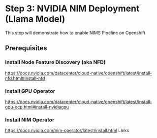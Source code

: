 # Step 3: NVIDIA NIM Deployment (Llama Model)
This step will demonstrate how to enable NIMS Pipeline on Openshift

## Prerequisites
### Install Node Feature Discovery (aka NFD)
   https://docs.nvidia.com/datacenter/cloud-native/openshift/latest/install-nfd.html#install-nfd
### Install GPU Operator
   https://docs.nvidia.com/datacenter/cloud-native/openshift/latest/install-gpu-ocp.html#install-nvidiagpu
### Install NIM Operator
   https://docs.nvidia.com/nim-operator/latest/install.html
Links
